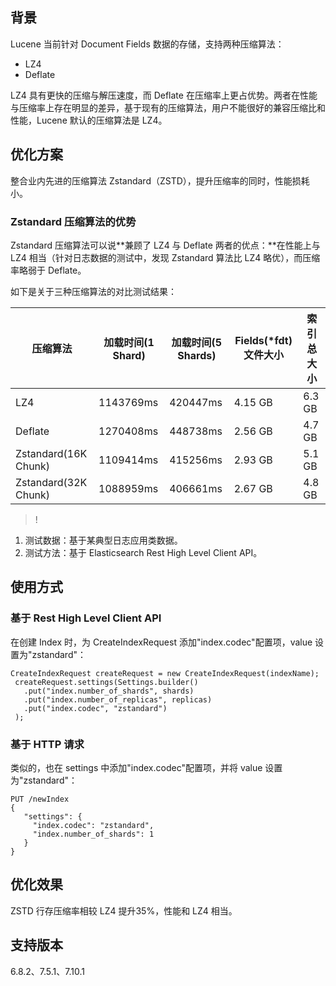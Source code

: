 ## 背景
Lucene 当前针对 Document Fields 数据的存储，支持两种压缩算法：
- LZ4 
- Deflate

LZ4 具有更快的压缩与解压速度，而 Deflate 在压缩率上更占优势。两者在性能与压缩率上存在明显的差异，基于现有的压缩算法，用户不能很好的兼容压缩比和性能，Lucene 默认的压缩算法是 LZ4。

## 优化方案
整合业内先进的压缩算法 Zstandard（ZSTD），提升压缩率的同时，性能损耗小。

### Zstandard 压缩算法的优势
Zstandard 压缩算法可以说**兼顾了 LZ4 与 Deflate 两者的优点：**在性能上与 LZ4 相当（针对日志数据的测试中，发现 Zstandard 算法比 LZ4 略优），而压缩率略弱于 Deflate。

如下是关于三种压缩算法的对比测试结果：

| **压缩算法**         | **加载时间(1 Shard)** | **加载时间(5 Shards)** | **Fields(\*fdt)文件大小** | **索引总大小** |
| -------------------- | --------------------- | ---------------------- | ------------------------- | -------------- |
| LZ4                  | 1143769ms             | 420447ms               | 4.15 GB                   | 6.3 GB         |
| Deflate              | 1270408ms             | 448738ms               | 2.56 GB                   | 4.7 GB         |
| Zstandard(16K Chunk) | 1109414ms             | 415256ms               | 2.93 GB                   | 5.1 GB         |
| Zstandard(32K Chunk) | 1088959ms             | 406661ms               | 2.67 GB                   | 4.8 GB         |

>!
1. 测试数据：基于某典型日志应用类数据。
2. 测试方法：基于 Elasticsearch Rest High Level Client API。

## 使用方式
### 基于 Rest High Level Client API
在创建 Index 时，为 CreateIndexRequest 添加"index.codec"配置项，value 设置为"zstandard"：
```
CreateIndexRequest createRequest = new CreateIndexRequest(indexName);
 createRequest.settings(Settings.builder()
   .put("index.number_of_shards", shards)
   .put("index.number_of_replicas", replicas)
   .put("index.codec", "zstandard")
 );
```

### 基于 HTTP 请求
类似的，也在 settings 中添加"index.codec"配置项，并将 value 设置为"zstandard"：
```
PUT /newIndex 
{
   "settings": {
     "index.codec": "zstandard",
     "index.number_of_shards": 1
   }
} 
```

## 优化效果
ZSTD 行存压缩率相较 LZ4 提升35%，性能和 LZ4 相当。

## 支持版本
 6.8.2、7.5.1、7.10.1
